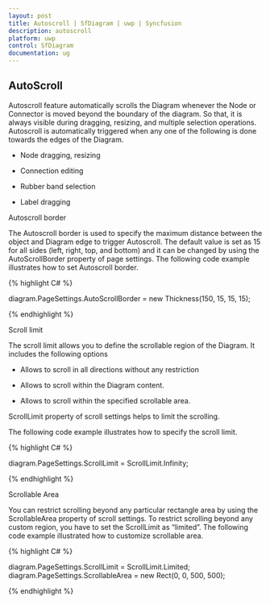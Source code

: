 ```yaml
---
layout: post
title: Autoscroll | SfDiagram | uwp | Syncfusion
description: autoscroll
platform: uwp
control: SfDiagram
documentation: ug
---
```


## AutoScroll

Autoscroll feature automatically scrolls the Diagram whenever the Node or Connector is moved beyond the boundary of the diagram. So that, it is always visible during dragging, resizing, and multiple selection operations. Autoscroll is automatically triggered when any one of the following is done towards the edges of the Diagram.

* Node dragging, resizing

* Connection editing

* Rubber band selection

* Label dragging

Autoscroll border

The Autoscroll border is used to specify the maximum distance between the object and Diagram edge to trigger Autoscroll. The default value is set as 15 for all sides (left, right, top, and bottom) and it can be changed by using the AutoScrollBorder property of page settings. The following code example illustrates how to set Autoscroll border.

{% highlight C# %}

diagram.PageSettings.AutoScrollBorder = new Thickness(150, 15, 15, 15);

{% endhighlight %}

Scroll limit

The scroll limit allows you to define the scrollable region of the Diagram. It includes the following options

* Allows to scroll in all directions without any restriction

* Allows to scroll within the Diagram content.

* Allows to scroll within the specified scrollable area.

ScrollLimit property of scroll settings helps to limit the scrolling.

The following code example illustrates how to specify the scroll limit.

{% highlight C# %}

diagram.PageSettings.ScrollLimit = ScrollLimit.Infinity;

{% endhighlight %}

Scrollable Area

You can restrict scrolling beyond any particular rectangle area by using the ScrollableArea property of scroll settings. To restrict scrolling beyond any custom region, you have to set the ScrollLimit as “limited”. The following code example illustrated how to customize scrollable area.

{% highlight C# %}

diagram.PageSettings.ScrollLimit = ScrollLimit.Limited;
diagram.PageSettings.ScrollableArea = new Rect(0, 0, 500, 500);

{% endhighlight %}

